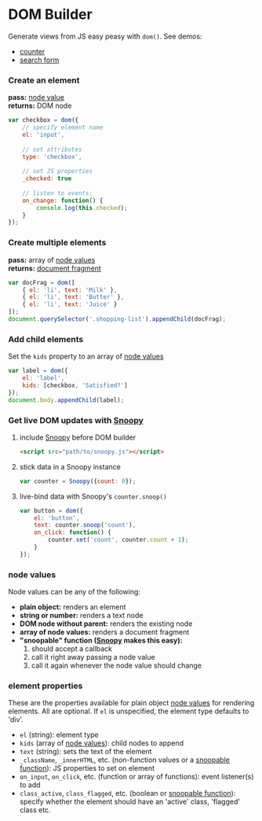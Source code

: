 DOM Builder
===========

Generate views from JS easy peasy with `dom()`. See demos:

 - [counter](http://jsbin.com/riyiwo/edit?js,output)
 - [search form](http://jsbin.com/qisopo/edit?js,output)

### Create an element
**pass:** [node value](#node-values)  
**returns:** DOM node

```js
var checkbox = dom({
	// specify element name
	el: 'input',
	
	// set attributes
	type: 'checkbox',
	
	// set JS properties
	_checked: true
	
	// listen to events:
	on_change: function() {
	    console.log(this.checked);
	}
});
```


### Create multiple elements
**pass:** array of [node values](#node-values)  
**returns:** [document fragment](https://developer.mozilla.org/en-US/docs/Web/API/Document/createDocumentFragment)

```js
var docFrag = dom([
	{ el: 'li', text: 'Milk' },
	{ el: 'li', text: 'Butter' },
	{ el: 'li', text: 'Juice' }
]);
document.querySelector('.shopping-list').appendChild(docFrag);
```


### Add child elements
Set the `kids` property to an array of [node values](#node-values)

```js
var label = dom({
	el: 'label',
	kids: [checkbox, 'Satisfied?']
});
document.body.appendChild(label);
```


### Get live DOM updates with [Snoopy](https://github.com/Daniel-Hug/snoopy)

1. include [Snoopy](https://github.com/Daniel-Hug/snoopy) before DOM builder

	```html
	<script src="path/to/snoopy.js"></script>
	```

2. stick data in a Snoopy instance

	```js
	var counter = Snoopy({count: 0});
	```

3. live-bind data with Snoopy's `counter.snoop()`

	```js
	var button = dom({
		el: 'button',
		text: counter.snoop('count'),
		on_click: function() {
			counter.set('count', counter.count + 1);
		}
	});
	```


### node values

Node values can be any of the following:
 - **plain object:** renders an element
 - **string or number:** renders a text node
 - **DOM node without parent:** renders the existing node
 - **array of node values:** renders a document fragment
 - **"snoopable" function ([Snoopy](#get-live-dom-updates-with-snoopy) makes this easy):**
   1. should accept a callback
   2. call it right away passing a node value
   3. call it again whenever the node value should change


### element properties
These are the properties available for plain object [node values](#node-values) for rendering elements. All are optional. If `el` is unspecified, the element type defaults to 'div'.

 - `el` (string): element type
 - `kids` (array of [node values](#node-values)): child nodes to append
 - `text` (string): sets the text of the element
 - `_className`, `_innerHTML`, etc. (non-function values or a [snoopable function](#node-values)): JS properties to set on element
 - `on_input`, `on_click`, etc. (function or array of functions): event listener(s) to add
 - `class_active`, `class_flagged`, etc. (boolean or [snoopable function](#node-values)): specify whether the element should have an 'active' class, 'flagged' class etc.
